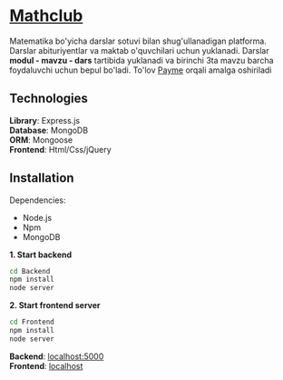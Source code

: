 # [Mathclub](http://mathclub.uz/)

Matematika bo'yicha darslar sotuvi bilan shug'ullanadigan platforma. Darslar abituriyentlar va maktab o'quvchilari uchun yuklanadi. Darslar **modul - mavzu - dars** tartibida yuklanadi va birinchi 3ta mavzu barcha foydaluvchi uchun bepul bo'ladi. To'lov [Payme](https://payme.uz) orqali amalga oshiriladi

## Technologies

**Library**: Express.js \
**Database**: MongoDB \
**ORM**: Mongoose \
**Frontend**: Html/Css/jQuery

## Installation

Dependencies:
- Node.js
- Npm
- MongoDB

**1. Start backend**

```bash
cd Backend
npm install
node server
```

**2. Start frontend server**
```bash
cd Frontend
npm install
node server
```


**Backend**: [localhost:5000](http://localhost:5000) \
**Frontend**: [localhost](http://localhost)
